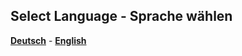 ## Select Language - Sprache wählen

[<strong>Deutsch</strong>](https://smarthome-iot.net/) - [<strong>English</strong>](https://smarthome-iot.net/en/)
